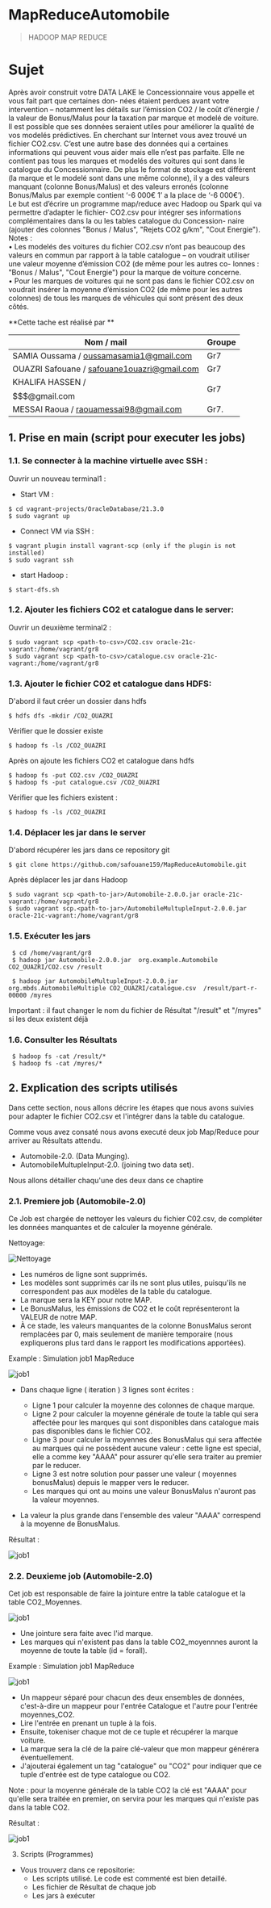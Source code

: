 # MapReduceAutomobile
>HADOOP MAP REDUCE


# Sujet 
Après avoir construit votre DATA LAKE le Concessionnaire vous appelle et vous fait part que certaines don- nées étaient perdues avant votre intervention 
– notamment les détails sur l’émission CO2 / le coût d’énergie / la valeur de Bonus/Malus pour la taxation par marque et modelé de voiture. <br />
Il est possible que ses données seraient utiles pour améliorer la qualité de vos modelés prédictives. En cherchant sur Internet vous avez trouvé un fichier CO2.csv. 
C’est une autre base des données qui a certaines informations qui peuvent vous aider mais elle n’est pas parfaite. Elle ne contient pas tous les marques et modelés des voitures qui sont dans le catalogue du Concessionnaire. De plus le format de stockage est différent (la marque et le modelé sont dans une même colonne), il y a des valeurs manquant (colonne Bonus/Malus) et des valeurs erronés (colonne Bonus/Malus par exemple contient ‘-6 000€ 1’ a la place de ‘-6 000€’). <br />
Le but est d’écrire un programme map/reduce avec Hadoop ou Spark qui va permettre d’adapter le fichier- CO2.csv pour intégrer ses informations complémentaires dans la ou les tables catalogue du Concession- naire (ajouter des colonnes "Bonus / Malus", "Rejets CO2 g/km", "Cout Energie").
Notes :<br />
• Les modelés des voitures du fichier CO2.csv n’ont pas beaucoup des valeurs en commun par rapport à la table catalogue
 – on voudrait utiliser une valeur moyenne d’émission CO2 (de même pour les autres co- lonnes : "Bonus / Malus", "Cout Energie") pour la marque de voiture concerne.<br />
• Pour les marques de voitures qui ne sont pas dans le fichier CO2.csv on voudrait insérer la moyenne d’émission CO2 (de même pour les autres colonnes) de tous les marques de véhicules qui sont présent des deux côtés.<br />


**Cette tache est réalisé par  **<br />

| **Nom / mail**                               |  **Groupe**        |
|----------------------------------------------|----------------------------|
| SAMIA Oussama / oussamasamia1@gmail.com      | Gr7                        |
| OUAZRI Safouane / safouane1ouazri@gmail.com  | Gr7                        |
| KHALIFA HASSEN / $$$$$$$@gmail.com           | Gr7                        |
| MESSAI Raoua / raouamessai98@gmail.com       | Gr7.                       |



## 1. Prise en main (script pour executer les jobs)

### 1.1. Se connecter à la machine virtuelle avec SSH :

Ouvrir un nouveau terminal1 :<br />


- Start VM : 

```shell
$ cd vagrant-projects/OracleDatabase/21.3.0
$ sudo vagrant up
```

- Connect VM via SSH :<br />

```shell
$ vagrant plugin install vagrant-scp (only if the plugin is not installed) 
$ sudo vagrant ssh
```


- start Hadoop :<br />

```shell
$ start-dfs.sh
```
### 1.2. Ajouter les fichiers CO2  et catalogue dans le server:<br />

Ouvrir un deuxième terminal2 :<br />
    
```shell
$ sudo vagrant scp <path-to-csv>/CO2.csv oracle-21c-vagrant:/home/vagrant/gr8
$ sudo vagrant scp <path-to-csv>/catalogue.csv oracle-21c-vagrant:/home/vagrant/gr8
```



### 1.3. Ajouter le fichier CO2  et catalogue dans HDFS: <br />


D'abord il faut créer un dossier dans hdfs <br />

```shell
$ hdfs dfs -mkdir /CO2_OUAZRI
```
Vérifier que le dossier existe <br />

```shell
$ hadoop fs -ls /CO2_OUAZRI
```

Après  on ajoute les fichiers CO2 et catalogue dans hdfs  

```shell
$ hadoop fs -put CO2.csv /CO2_OUAZRI
$ hadoop fs -put catalogue.csv /CO2_OUAZRI
```

Vérifier que les fichiers existent : <br />

```shell
$ hadoop fs -ls /CO2_OUAZRI
```
### 1.4. Déplacer les jar dans le server <br />

D'abord récupérer les jars dans ce repository git <br />


```shell
$ git clone https://github.com/safouane159/MapReduceAutomobile.git
```

Après déplacer les jar dans Hadoop <br />

```shell
$ sudo vagrant scp <path-to-jar>/Automobile-2.0.0.jar oracle-21c-vagrant:/home/vagrant/gr8
$ sudo vagrant scp.<path-to-jar>/AutomobileMultupleInput-2.0.0.jar oracle-21c-vagrant:/home/vagrant/gr8

```

### 1.5. Exécuter  les jars <br />


```shell
 $ cd /home/vagrant/gr8
 $ hadoop jar Automobile-2.0.0.jar  org.example.Automobile CO2_OUAZRI/CO2.csv /result

 $ hadoop jar AutomobileMultupleInput-2.0.0.jar  org.mbds.AutomobileMultiple CO2_OUAZRI/catalogue.csv  /result/part-r-00000 /myres
```

Important : il faut changer le nom du fichier de Résultat  "/result" et "/myres" si les deux existent déjà 

### 1.6. Consulter les Résultats

```shell
 $ hadoop fs -cat /result/*
 $ hadoop fs -cat /myres/*
```



## 2. Explication des scripts utilisés

Dans cette section, nous allons décrire les étapes que nous avons suivies pour adapter le fichier CO2.csv et l'intégrer dans la table du catalogue.

Comme vous avez consaté nous avons executé deux job Map/Reduce pour arriver au Résultats attendu.

  - Automobile-2.0. (Data Munging).
  - AutomobileMultupleInput-2.0. (joining two data set).

Nous allons détailler chaqu'une des deux dans ce chaptire


### 2.1. Premiere job (Automobile-2.0)

Ce Job est chargée de nettoyer les valeurs du fichier C02.csv, de compléter les données manquantes et de calculer la moyenne générale. <br /> 


Nettoyage: <br />

 ![Nettoyage](/images/A22.jpeg)

- Les numéros de ligne sont supprimés.
- Les modèles sont supprimés car ils ne sont plus utiles, puisqu'ils ne correspondent pas aux modèles de la table du catalogue.
- La marque sera la KEY pour notre MAP.
- Le BonusMalus, les émissions de CO2 et le coût représenteront la VALEUR de notre MAP.
- À ce stade, les valeurs manquantes de la colonne BonusMalus seront remplacées par 0, mais seulement de manière temporaire (nous expliquerons plus tard dans le rapport les modifications apportées).<br />



Example : Simulation job1 MapReduce <br />

 ![job1](/images/A23.jpeg)

- Dans chaque ligne ( iteration ) 3 lignes sont écrites : <br />
    -  Ligne 1 pour calculer la moyenne des colonnes de chaque marque. <br />
    -  Ligne 2 pour calculer la moyenne générale de toute la table qui sera affectée pour les marques qui sont disponibles dans catalogue mais pas disponibles dans le fichier CO2. <br />
    -  Ligne 3 pour calculer la moyennes des BonusMalus qui sera affectée au marques qui ne possèdent aucune valeur : cette ligne est special, elle a comme key "AAAA" pour assurer qu'elle sera traiter au premier par le reducer. <br />
    - Ligne 3 est notre solution pour passer une valeur ( moyennes bonusMalus) depuis le mapper vers le reducer. <br />
    - Les marques qui ont au moins une valeur BonusMalus n'auront pas la valeur moyennes. <br />

- La valeur la plus grande dans l'ensemble des valeur "AAAA" correspend à la moyenne de BonusMalus. <br />
      
Résultat : <br />

 ![job1](/images/z22.png)

      
### 2.2. Deuxieme job (Automobile-2.0)

Cet job est responsable de faire la jointure entre la table catalogue et la table CO2_Moyennes.<br />

 ![job1](/images/b22.jpeg)


- Une jointure sera faite avec l'id marque.
- Les marques qui n'existent pas dans la table CO2_moyennnes auront la moyenne de toute la table (id = forall).<br />



Example : Simulation job1 MapReduce <br />

 ![job1](/images/b23.jpeg)

- Un mappeur séparé pour chacun des deux ensembles de données, c'est-à-dire un mappeur pour l'entrée Catalogue et l'autre pour l'entrée moyennes_CO2. <br />
- Lire l'entrée en prenant un tuple à la fois. <br />
- Ensuite, tokeniser chaque mot de ce tuple et récupérer la marque voiture. <br />
- La marque sera la clé de la paire clé-valeur que mon mappeur générera éventuellement. <br />
- J'ajouterai également un tag "catalogue" ou "CO2" pour indiquer que ce tuple d'entrée est de type catalogue ou CO2. <br />

Note : pour la moyenne générale de la table CO2 la clé est "AAAA" pour qu'elle sera traitée en premier, on servira pour les marques qui n'existe pas dans la table CO2. <br />


Résultat  : <br />

 ![job1](/images/z23.jpeg)


3. Scripts (Programmes)

- Vous trouverz dans ce repositorie:
    - Les scripts utilisé. Le code est commenté est bien detaillé.
    - Les fichier de Résultat  de chaque job
    - Les jars à exécuter


